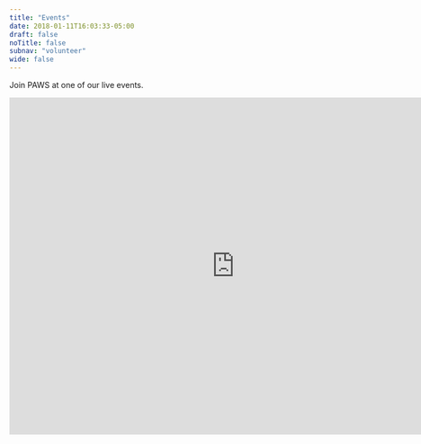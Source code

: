 ```yaml
---
title: "Events"
date: 2018-01-11T16:03:33-05:00
draft: false
noTitle: false
subnav: "volunteer"
wide: false
---
```


Join PAWS at one of our live events.

<iframe src="https://calendar.google.com/calendar/embed?src=eventscalendar%40pawsnewengland.com&ctz=America%2FNew_York" style="border: 0" width="800" height="600" frameborder="0" scrolling="no"></iframe>
